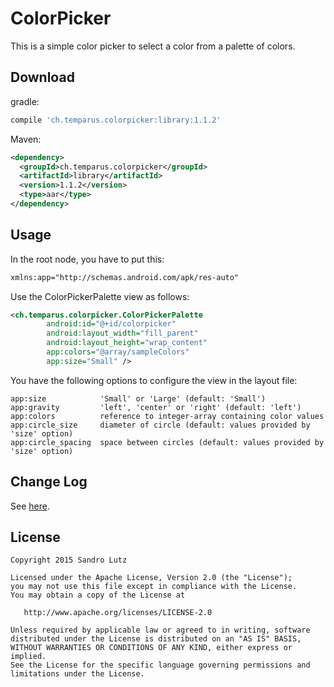 ColorPicker
===========

This is a simple color picker to select a color from a palette of colors.

## Download

gradle:

```groovy
compile 'ch.temparus.colorpicker:library:1.1.2'
```

Maven:
```xml
<dependency>
  <groupId>ch.temparus.colorpicker</groupId>
  <artifactId>library</artifactId>
  <version>1.1.2</version>
  <type>aar</type>
</dependency>
```

## Usage

In the root node, you have to put this:
```xml
xmlns:app="http://schemas.android.com/apk/res-auto"
```

Use the ColorPickerPalette view as follows:

```xml
<ch.temparus.colorpicker.ColorPickerPalette
        android:id="@+id/colorpicker"
        android:layout_width="fill_parent"
        android:layout_height="wrap_content"
        app:colors="@array/sampleColors"
        app:size="Small" />
```

You have the following options to configure the view in the layout file:
```code
app:size            'Small' or 'Large' (default: 'Small')
app:gravity         'left', 'center' or 'right' (default: 'left')
app:colors          reference to integer-array containing color values
app:circle_size     diameter of circle (default: values provided by 'size' option)
app:circle_spacing  space between circles (default: values provided by 'size' option)
```

## Change Log

See [here](https://github.com/sandrolutz/ColorPicker/blob/master/CHANGELOG.md).

## License

    Copyright 2015 Sandro Lutz

    Licensed under the Apache License, Version 2.0 (the "License");
    you may not use this file except in compliance with the License.
    You may obtain a copy of the License at

       http://www.apache.org/licenses/LICENSE-2.0

    Unless required by applicable law or agreed to in writing, software
    distributed under the License is distributed on an "AS IS" BASIS,
    WITHOUT WARRANTIES OR CONDITIONS OF ANY KIND, either express or implied.
    See the License for the specific language governing permissions and
    limitations under the License.
